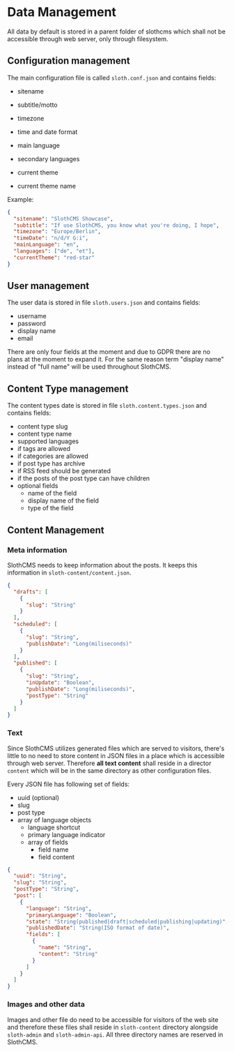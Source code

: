 # Data Management

All data by default is stored in a parent folder of slothcms which shall not be accessible through web server, only through filesystem.

## Configuration management

The main configuration file is called ```sloth.conf.json``` and contains fields:
* sitename
* subtitle/motto
* timezone
* time and date format
* main language
* secondary languages
* current theme

* current theme name

Example:

```JSON
{
  "sitename": "SlothCMS Showcase",
  "subtitle": "If use SlothCMS, you know what you're doing, I hope",
  "timezone": "Europe/Berlin",
  "timeDate": "n/d/Y G:i",
  "mainLanguage": "en",
  "languages": ["de", "et"],
  "currentTheme": "red-star"
}
```

## User management

The user data is stored in file ```sloth.users.json``` and contains fields:
* username
* password
* display name
* email

There are only four fields at the moment and due to GDPR there are no plans at the moment to expand it. For the same reason term "display name" instead of "full name" will be used throughout SlothCMS.

## Content Type management

The content types date is stored in file ```sloth.content.types.json``` and contains fields:
* content type slug
* content type name
* supported languages
* if tags are allowed
* if categories are allowed
* if post type has archive
* if RSS feed should be generated
* if the posts of the post type can have children 
* optional fields
  * name of the field
  * display name of the field
  * type of the field

## Content Management

### Meta information

SlothCMS needs to keep information about the posts. It keeps this information in ```sloth-content/content.json```.

```JSON
{
  "drafts": [
    {
      "slug": "String"
    }
  ],
  "scheduled": [
    {
      "slug": "String",
      "publishDate": "Long(miliseconds)"
    }
  ],
  "published": [
    {
      "slug": "String",
      "inUpdate": "Boolean",
      "publishDate": "Long(miliseconds)",
      "postType": "String"
    }
  ]
}
```

### Text

Since SlothCMS utilizes generated files which are served to visitors, there's little to no need to store content in JSON files in a place which is accessible through web server. Therefore **all text content** shall reside in a director ```content``` which will be in the same directory as other configuration files.

Every JSON file has following set of fields:
* uuid (optional)
* slug
* post type
* array of language objects
  * language shortcut
  * primary language indicator
  * array of fields
    * field name
    * field content

```JSON
{
  "uuid": "String",
  "slug": "String",
  "postType": "String",
  "post": [
    {
      "language": "String",
      "primaryLanguage": "Boolean",
      "state": "String(published|draft|scheduled|publishing|updating)",
      "publishedDate": "String(ISO format of date)",
      "fields": [
        {
          "name": "String",
          "content": "String"
        }
      ]
    }
  ]
}
```

### Images and other data

Images and other file do need to be accessible for visitors of the web site and therefore these files shall reside in ```sloth-content``` directory alongside ```sloth-admin``` and ```sloth-admin-api```. All three directory names are reserved in SlothCMS.